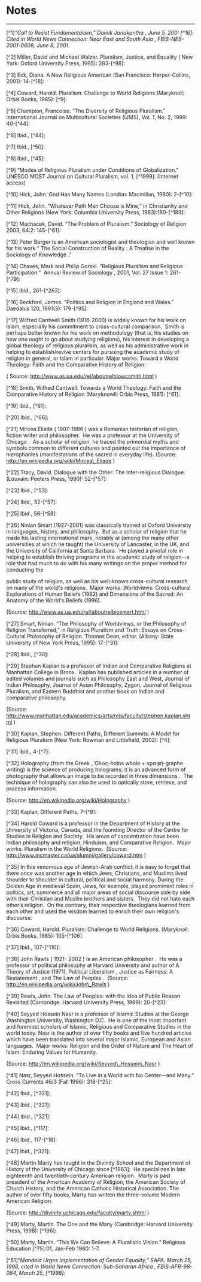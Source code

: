 Notes
=====

------------------------------------------------------------------------

[^1]*“Call to Resist Fundamentalism,”* *Dainik Janakantha* *, June 5,
200: [^16]: Cited in* *World News Connection: Near East and South Asia*
*, FBIS-NES-2001-0608, June 8, 2001.*

[^2] Miller, David and Michael Walzer. Pluralism, Justice, and Equality
( New York: Oxford University Press, 1995): 283-[^88]:

[^3] Eck, Diana. A New Religious American (San Francisco:
Harper-Collins, 2001): 14-[^18]:

[^4] Coward, Harold. Pluralism: Challenge to World Religions (Maryknoll:
Orbis Books, 1985): [^9]:

[^5] Champion, Francoise. “The Diversity of Religious Pluralism.”
International Journal on Multicultural Societies (IJMS), Vol. 1, No. 2,
1999: 40-[^44]:

[^6] Ibid., [^44]:

[^7] Ibid., [^50]:

[^8] Ibid., [^45]:

[^9] “Modes of Religious Pluralism under Conditions of Globalization.”
UNESCO MOST Journal on Cultural Pluralism, vol. 1, [^1999]: (Internet
access)

[^10] Hick, John. God Has Many Names (London: Macmillan, 1980): 2-[^10]:

[^11] Hick, John. “Whatever Path Men Choose is Mine,” in Christianity
and Other Religions (New York: Columbia University Press,
1963):180-[^183]:

[^12] Machacek, David. “The Problem of Pluralism.” Sociology of Religion
2003, 64:2: 145-[^61]:

[^13] Peter Berger is an American sociologist and theologian and well
known for his work “ The Social Construction of Reality : A Treatise in
the Sociology of Knowledge .”

[^14] Chaves, Mark and Philip Gorski. “Religious Pluralism and Religious
Participation.”  Annual Review of Sociology , 2001, Vol. 27 Issue 1:
261- [^79]:

[^15] Ibid., 261-[^263]:

[^16] Beckford, James. “Politics and Religion in England and Wales.”
Daedalus 120, 1991(3): 179-[^95]:

[^17] Wilfred Cantwell Smith (1916-2000) is widely known for his work on
Islam, especially his commitment to cross-cultural comparison.  Smith is
perhaps better known for his work on methodology (that is, his studies
on how one ought to go about studying religions), his interest in
developing a global theology of religious pluralism, as well as his
administrative work in helping to establish/revive centers for pursuing
the academic study of religion in general, or Islam in particular.
Major works: Toward a World Theology: Faith and the Comparative History
of Religion.

( Source: http://www.as.ua.edu/rel/aboutrelbiowcsmith.html )

[^18] Smith, Wilfred Cantwell. Towards a World Theology: Faith and the
Comparative History of Religion (Maryknowll: Orbis Press, 1981): [^61]:

[^19] Ibid., [^61]:

[^20] Ibid., [^66]:

[^21] Mircea Eliade ( 1907-1986 ) was a Romanian historian of religion,
fiction writer and philosopher.  He was a professor at the University of
Chicago .  As a scholar of religion, he traced the primordial myths and
symbols common to different cultures and pointed out the importance of
hierophanies (manifestations of the sacred in everyday life). (Source:
http://en.wikipedia.org/wiki/Mircea\_Eliade )

[^22] Tracy, David. Dialogue with the Other: The Inter-religious
Dialogue. (Louvain: Peeters Press, 1990): 52-[^57]:

[^23] Ibid., [^53]:

[^24] Ibid., 52-[^57]:

[^25] Ibid., 56-[^58]:

[^26] Ninian Smart (1927-2001) was classically trained at Oxford
University in languages, history, and philosophy.  But as a scholar of
religion that he made his lasting international mark, notably at (among
the many other universities at which he taught) the University of
Lancaster, in the UK, and the University of California at Santa
Barbara.  He played a pivotal role in helping to establish thriving
programs in the academic study of religion--a role that had much to do
with his many writings on the proper method for conducting the

public study of religion, as well as his well-known cross-cultural
research on many of the world's religions.  Major works: Worldviews:
Cross-cultural Explorations of Human Beliefs (1982) and Dimensions of
the Sacred: An Anatomy of the World's Beliefs (1996).

(Source: http://www.as.ua.edu/rel/aboutrelbiosmart.html )

[^27] Smart, Ninian. “The Philosophy of Worldviews, or the Philosophy of
Religion Transferred,” in Religious Pluralism and Truth: Essays on
Cross-Cultural Philosophy of Religion. Thomas Dean, editor. (Albany:
State University of New York Press, 1995): 17-[^31]:

[^28] Ibid., [^30]:

[^29] Stephen Kaplan is a professor of Indian and Comparative Religions
at Manhattan College in Bronx.  Kaplan has published articles in a
number of edited volumes and journals such as Philosophy East and West,
Journal of Indian Philosophy, Journal of Asian Philosophy, Zygon,
Journal of Religious Pluralism, and Eastern Buddhist and another book on
Indian and comparative philosophy.

(Source:
http://www.manhattan.edu/academics/arts/rels/faculty/stephen.kaplan.shtml
)

[^30] Kaplan, Stephen. Different Paths, Different Summits: A Model for
Religious Pluralism (New York: Rowman and Littlefield, 2002): [^4]:

[^31] Ibid., 4-[^7]:

[^32] Holography (from the Greek , Όλος-holos whole + γραφή-graphe
writing) is the science of producing holograms; it is an advanced form
of photography that allows an image to be recorded in three dimensions
.  The technique of holography can also be used to optically store,
retrieve, and process information.

(Source: http://en.wikipedia.org/wiki/Holography )

[^33] Kaplan, Different Paths, 7-[^9]:

[^34] Harold Coward is a professor in the Department of History at the
University of Victoria, Canada, and the founding Director of the Centre
for Studies in Religion and Society.  His areas of concentration have
been Indian philosophy and religion, Hinduism, and Comparative
Religion.  Major works: Pluralism in the World Religions.  (Source:
http://www.mcmaster.ca/ua/alumni/gallery/coward.htm )

[^35] In this venomous age of Jewish-Arab conflict, it is easy to forget
that there once was another age in which Jews, Christians, and Muslims
lived shoulder to shoulder in cultural, political and social harmony.
During the Golden Age in medieval Spain, Jews, for example, played
prominent roles in politics, art, commerce and all major areas of social
discourse side by side with their Christian and Muslim brothers and
sisters.  They did not hate each other’s religion.  On the contrary,
their respective theologians learned from each other and used the wisdom
learned to enrich their own religion's discourse.

[^36] Coward, Harold. Pluralism: Challenge to World Religions.
(Maryknoll: Orbis Books, 1985): 105-[^106]:

[^37] Ibid., 107-[^110]:

[^38] John Rawls ( 1921- 2002 ) is an American philosopher .  He was a
professor of political philosophy at Harvard University and author of A
Theory of Justice (1971), Political Liberalism , Justice as Fairness: A
Restatement , and The Law of Peoples .  (Source:
http://en.wikipedia.org/wiki/John\_Rawls )

[^39] Rawls, John. The Law of Peoples: with the Idea of Public Reason
Revisited (Cambridge: Harvard University Press, 1999): 20-[^23]:

[^40] Seyyed Hossein Nasr is a professor of Islamic Studies at the
George Washington University, Washington D.C.  He is one of the most
important and foremost scholars of Islamic, Religious and Comparative
Studies in the world today. Nasr is the author of over fifty books and
five hundred articles which have been translated into several major
Islamic, European and Asian languages.  Major works: Religion and the
Order of Nature and The Heart of Islam: Enduring Values for Humanity.

(Source: http://en.wikipedia.org/wiki/Seyyed\_Hossein\_Nasr )

[^41] Nasr, Seyyed Hossein. “To Live in a World with No Center—and
Many.” Cross Currents 46/3 (Fall 1996): 318-[^25]:

[^42] Ibid., [^321]:

[^43] Ibid., [^321]:

[^44] Ibid., [^321]:

[^45] Ibid., [^117]:

[^46] Ibid., 117-[^18]:

[^47] Ibid., [^321]:

[^48] Martin Marty has taught in the Divinity School and the Department
of History of the University of Chicago since [^1963]:  He specializes
in late eighteenth and twentieth-century American religion.  Marty is
past president of the American Academy of Religion, the American Society
of Church History, and the American Catholic Historical Association.
The author of over fifty books, Marty has written the three-volume
Modern American Religion.

(Source: http://divinity.uchicago.edu/faculty/marty.shtml )

[^49] Marty, Martin. The One and the Many (Cambridge: Harvard University
Press, 1998): [^196]:

[^50] Marty, Martin. “This We Can Believe: A Pluralistic Vision.”
Religious Education [^75]:01, Jan-Feb 1980: 1-7.

[^51]“*Mandela Urges Implementation of Gender Equality,” SAPA, March 25,
1998, cited in* *World News Connection: Sub-Saharan Africa* *,
FBIS-AFR-98-084, March 25, [^1998]:*
